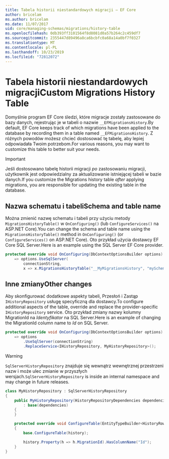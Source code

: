 ```yaml
---
title: Tabela historii niestandardowych migracji — EF Core
author: bricelam
ms.author: bricelam
ms.date: 11/07/2017
uid: core/managing-schemas/migrations/history-table
ms.openlocfilehash: 0db393ff3101564f8d8081d0a57b264c2c459df7
ms.sourcegitcommit: 2355447d89496a8ca6bcbfc0a68a14a0bf7f0327
ms.translationtype: MT
ms.contentlocale: pl-PL
ms.lasthandoff: 10/23/2019
ms.locfileid: "72812072"
---
```

# <a name="custom-migrations-history-table"></a><span data-ttu-id="ba9b9-102">Tabela historii niestandardowych migracji</span><span class="sxs-lookup"><span data-stu-id="ba9b9-102">Custom Migrations History Table</span></span>

<span data-ttu-id="ba9b9-103">Domyślnie program EF Core śledzi, które migracje zostały zastosowane do bazy danych, rejestrując je w tabeli o nazwie `__EFMigrationsHistory`.</span><span class="sxs-lookup"><span data-stu-id="ba9b9-103">By default, EF Core keeps track of which migrations have been applied to the database by recording them in a table named `__EFMigrationsHistory`.</span></span> <span data-ttu-id="ba9b9-104">Z różnych powodów możesz chcieć dostosować tę tabelę, aby lepiej odpowiadała Twoim potrzebom.</span><span class="sxs-lookup"><span data-stu-id="ba9b9-104">For various reasons, you may want to customize this table to better suit your needs.</span></span>

> [!IMPORTANT]
> <span data-ttu-id="ba9b9-105">Jeśli dostosowano tabelę historii migracji *po* zastosowaniu migracji, użytkownik jest odpowiedzialny za aktualizowanie istniejącej tabeli w bazie danych.</span><span class="sxs-lookup"><span data-stu-id="ba9b9-105">If you customize the Migrations history table *after* applying migrations, you are responsible for updating the existing table in the database.</span></span>

## <a name="schema-and-table-name"></a><span data-ttu-id="ba9b9-106">Nazwa schematu i tabeli</span><span class="sxs-lookup"><span data-stu-id="ba9b9-106">Schema and table name</span></span>

<span data-ttu-id="ba9b9-107">Można zmienić nazwę schematu i tabeli przy użyciu metody `MigrationsHistoryTable()` w `OnConfiguring()` (lub `ConfigureServices()` na ASP.NET Core).</span><span class="sxs-lookup"><span data-stu-id="ba9b9-107">You can change the schema and table name using the `MigrationsHistoryTable()` method in `OnConfiguring()` (or `ConfigureServices()` on ASP.NET Core).</span></span> <span data-ttu-id="ba9b9-108">Oto przykład użycia dostawcy EF Core SQL Server.</span><span class="sxs-lookup"><span data-stu-id="ba9b9-108">Here is an example using the SQL Server EF Core provider.</span></span>

``` csharp
protected override void OnConfiguring(DbContextOptionsBuilder options)
    => options.UseSqlServer(
        connectionString,
        x => x.MigrationsHistoryTable("__MyMigrationsHistory", "mySchema"));
```

## <a name="other-changes"></a><span data-ttu-id="ba9b9-109">Inne zmiany</span><span class="sxs-lookup"><span data-stu-id="ba9b9-109">Other changes</span></span>

<span data-ttu-id="ba9b9-110">Aby skonfigurować dodatkowe aspekty tabeli, Przesłoń i Zastąp `IHistoryRepository` usługę specyficzną dla dostawcy.</span><span class="sxs-lookup"><span data-stu-id="ba9b9-110">To configure additional aspects of the table, override and replace the provider-specific `IHistoryRepository` service.</span></span> <span data-ttu-id="ba9b9-111">Oto przykład zmiany nazwy kolumny MigrationId na *Identyfikator* na SQL Server.</span><span class="sxs-lookup"><span data-stu-id="ba9b9-111">Here is an example of changing the MigrationId column name to *Id* on SQL Server.</span></span>

``` csharp
protected override void OnConfiguring(DbContextOptionsBuilder options)
    => options
        .UseSqlServer(connectionString)
        .ReplaceService<IHistoryRepository, MyHistoryRepository>();
```

> [!WARNING]
> <span data-ttu-id="ba9b9-112">`SqlServerHistoryRepository` znajduje się wewnątrz wewnętrznej przestrzeni nazw i może ulec zmianie w przyszłych wersjach.</span><span class="sxs-lookup"><span data-stu-id="ba9b9-112">`SqlServerHistoryRepository` is inside an internal namespace and may change in future releases.</span></span>

``` csharp
class MyHistoryRepository : SqlServerHistoryRepository
{
    public MyHistoryRepository(HistoryRepositoryDependencies dependencies)
        : base(dependencies)
    {
    }

    protected override void ConfigureTable(EntityTypeBuilder<HistoryRow> history)
    {
        base.ConfigureTable(history);

        history.Property(h => h.MigrationId).HasColumnName("Id");
    }
}
```
